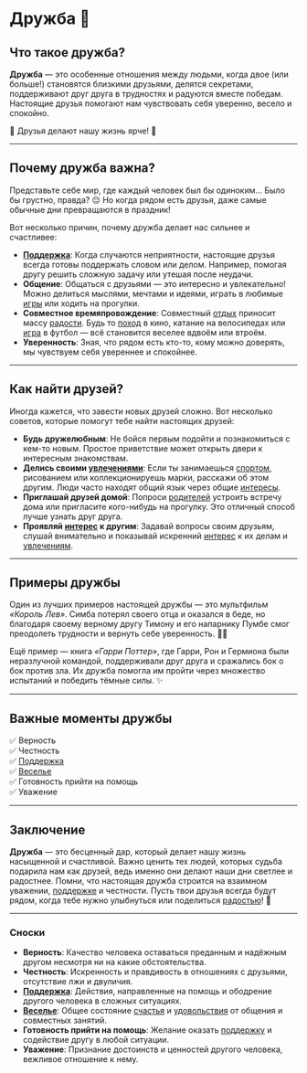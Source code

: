 # **Дружба** 🤝

## Что такое дружба?
**Дружба** — это особенные отношения между людьми, когда двое (или больше!) становятся близкими друзьями, делятся секретами, поддерживают друг друга в трудностях и радуются вместе победам. Настоящие друзья помогают нам чувствовать себя уверенно, весело и спокойно.

🌟 Друзья делают нашу жизнь ярче! 🌟

---

## Почему дружба важна?
Представьте себе мир, где каждый человек был бы одиноким... Было бы грустно, правда? 😔 Но когда рядом есть друзья, даже самые обычные дни превращаются в праздник!

Вот несколько причин, почему дружба делает нас сильнее и счастливее:
- **[Поддержка](Помощь_другим.md)**: Когда случаются неприятности, настоящие друзья всегда готовы поддержать словом или делом. Например, помогая другу решить сложную задачу или утешая после неудачи.
- **Общение**: Общаться с друзьями — это интересно и увлекательно! Можно делиться мыслями, мечтами и идеями, играть в любимые [игры](Игры.md) или ходить на прогулки.
- **Совместное времяпровождение**: Совместный [отдых](Отдых.md) приносит массу [радости](Улыбка.md). Будь то [поход](Путешествия.md) в кино, катание на велосипедах или [игра](Игры.md) в футбол — всё становится веселее вдвоём или втроём.
- **Уверенность**: Зная, что рядом есть кто-то, кому можно доверять, мы чувствуем себя увереннее и спокойнее.

---

## Как найти друзей?
Иногда кажется, что завести новых друзей сложно. Вот несколько советов, которые помогут тебе найти настоящих друзей:
- **Будь дружелюбным**: Не бойся первым подойти и познакомиться с кем-то новым. Простое приветствие может открыть двери к интересным знакомствам.
- **Делись своими [увлечениями](Хобби.md)**: Если ты занимаешься [спортом](Спорт.md), рисованием или коллекционируешь марки, расскажи об этом другим. Люди часто находят общий язык через общие [интересы](Хобби.md).
- **Приглашай друзей домой**: Попроси [родителей](Семья.md) устроить встречу дома или пригласите кого-нибудь на прогулку. Это отличный способ лучше узнать друг друга.
- **Проявляй [интерес](Хобби.md) к другим**: Задавай вопросы своим друзьям, слушай внимательно и показывай искренний [интерес](Хобби.md) к их делам и [увлечениям](Хобби.md).

---

## Примеры дружбы
Один из лучших примеров настоящей дружбы — это мультфильм *«Король Лев»*. Симба потерял своего отца и оказался в беде, но благодаря своему верному другу Тимону и его напарнику Пумбе смог преодолеть трудности и вернуть себе уверенность. 🦁🐻

Ещё пример — книга *«Гарри Поттер»*, где Гарри, Рон и Гермиона были неразлучной командой, поддерживали друг друга и сражались бок о бок против зла. Их дружба помогла им пройти через множество испытаний и победить тёмные силы. ✨

---

## Важные моменты дружбы
✅ Верность  
✅ Честность  
✅ [Поддержка](Помощь_другим.md)  
✅ [Веселье](Игры.md)  
✅ Готовность прийти на помощь  
✅ Уважение  

---

## Заключение
**Дружба** — это бесценный дар, который делает нашу жизнь насыщенной и счастливой. Важно ценить тех людей, которых судьба подарила нам как друзей, ведь именно они делают наши дни светлее и радостнее. Помни, что настоящая дружба строится на взаимном уважении, [поддержке](Помощь_другим.md) и честности. Пусть твои друзья всегда будут рядом, когда тебе нужно улыбнуться или поделиться [радостью](Улыбка.md)! 💖

---

### Сноски
- **Верность**: Качество человека оставаться преданным и надёжным другом несмотря ни на какие обстоятельства.
- **Честность**: Искренность и правдивость в отношениях с друзьями, отсутствие лжи и двуличия.
- **[Поддержка](Помощь_другим.md)**: Действия, направленные на помощь и ободрение другого человека в сложных ситуациях.
- **[Веселье](Игры.md)**: Общее состояние [счастья](Счастье.md) и [удовольствия](Счастье.md) от общения и совместных занятий.
- **Готовность прийти на помощь**: Желание оказать [поддержку](Помощь_другим.md) и содействие другу в любой ситуации.
- **Уважение**: Признание достоинств и ценностей другого человека, вежливое отношение к нему.